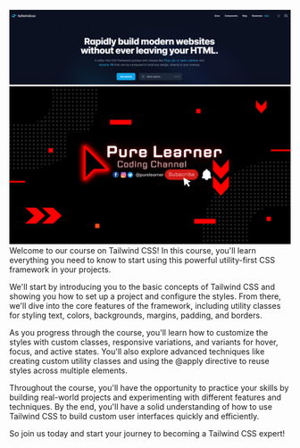 ![](https://raw.githubusercontent.com/mpritamp/basic-to-advance-tailwind-css/main/tutorial/01%20Introduction/Intro%20Banner.png)
![](https://raw.githubusercontent.com/mpritamp/basic-to-advance-tailwind-css/main/tutorial/01%20Introduction/Pure%20LearnerChannel%20Art.png)
Welcome to our course on Tailwind CSS! In this course, you'll learn everything you need to know to start using this powerful utility-first CSS framework in your projects.

We'll start by introducing you to the basic concepts of Tailwind CSS and showing you how to set up a project and configure the styles. From there, we'll dive into the core features of the framework, including utility classes for styling text, colors, backgrounds, margins, padding, and borders.

As you progress through the course, you'll learn how to customize the styles with custom classes, responsive variations, and variants for hover, focus, and active states. You'll also explore advanced techniques like creating custom utility classes and using the @apply directive to reuse styles across multiple elements.

Throughout the course, you'll have the opportunity to practice your skills by building real-world projects and experimenting with different features and techniques. By the end, you'll have a solid understanding of how to use Tailwind CSS to build custom user interfaces quickly and efficiently.

So join us today and start your journey to becoming a Tailwind CSS expert!